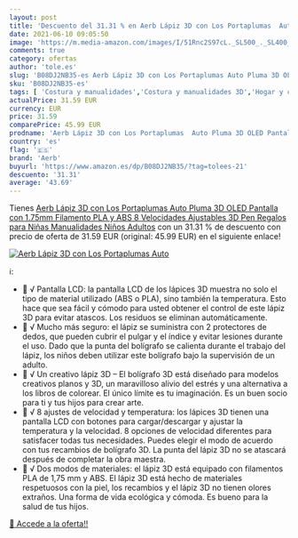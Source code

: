 ```yaml
---
layout: post
title: 'Descuento del 31.31 % en Aerb Lápiz 3D con Los Portaplumas  Auto '
date: 2021-06-10 09:05:50
image: 'https://m.media-amazon.com/images/I/51Rnc2S97cL._SL500_._SL400_.jpg'
comments: true
category: ofertas
author: 'tole.es'
slug: 'B08DJ2NB35-es Aerb Lápiz 3D con Los Portaplumas Auto Pluma 3D OLED...'
sku: 'B08DJ2NB35-es'
tags: [ 'Costura y manualidades','Costura y manualidades 3D','Hogar y cocina','Plumas para impresión 3D','aerb','lápiz', ]
actualPrice: 31.59 EUR
currency: EUR
price: 31.59
comparePrice: 45.99 EUR
prodname: 'Aerb Lápiz 3D con Los Portaplumas  Auto Pluma 3D OLED Pantalla con 1.75mm Filamento PLA y ABS  8 Velocidades Ajustables  3D Pen Regalos para Niñas Manualidades Niños Adultos'
country: 'es'
flag: '🇪🇸'
brand: 'Aerb'
buyurl: 'https://www.amazon.es/dp/B08DJ2NB35/?tag=tolees-21'
descuento: '31.31'
average: '43.69'
---
```


Tienes [Aerb Lápiz 3D con Los Portaplumas  Auto Pluma 3D OLED Pantalla con 1.75mm Filamento PLA y ABS  8 Velocidades Ajustables  3D Pen Regalos para Niñas Manualidades Niños Adultos](https://www.amazon.es/dp/B08DJ2NB35/?tag=tolees-21) con un 31.31 % de descuento con precio de oferta de 31.59 EUR (original: 45.99 EUR) en el siguiente enlace!

[![Aerb Lápiz 3D con Los Portaplumas  Auto ](https://m.media-amazon.com/images/I/51Rnc2S97cL._SL500_._SL400_.jpg)](https://www.amazon.es/dp/B08DJ2NB35/?tag=tolees-21)

ℹ️:

-  √ Pantalla LCD: la pantalla LCD de los lápices 3D muestra no solo el tipo de material utilizado (ABS o PLA), sino también la temperatura. Esto hace que sea fácil y cómodo para usted obtener el control de este lápiz 3D para evitar atascos. Los residuos se eliminan automáticamente.
-  √ Mucho más seguro: el lápiz se suministra con 2 protectores de dedos, que pueden cubrir el pulgar y el índice y evitar lesiones durante el uso. Dado que la punta del bolígrafo se calienta durante el trabajo del lápiz, los niños deben utilizar este bolígrafo bajo la supervisión de un adulto.
-  √ Un creativo lápiz 3D – El bolígrafo 3D está diseñado para modelos creativos planos y 3D, un maravilloso alivio del estrés y una alternativa a los libros de colorear. El único límite es tu imaginación. Es un buen socio para ti y tus hijos para crear arte.
-  √ 8 ajustes de velocidad y temperatura: los lápices 3D tienen una pantalla LCD con botones para cargar/descargar y ajustar la temperatura y la velocidad. 8 opciones de velocidad diferentes para satisfacer todas tus necesidades. Puedes elegir el modo de acuerdo con tus recambios de bolígrafo 3D. La punta del lápiz 3D no se atascará después de completar la obra maestra.
-  √ Dos modos de materiales: el lápiz 3D está equipado con filamentos PLA de 1,75 mm y ABS. El lápiz 3D está hecho de materiales respetuosos con la piel, los recambios y el lápiz 3D no tienen olores extraños. Una forma de vida ecológica y cómoda. Es bueno para la salud de tus hijos.

[🛒 Accede a la oferta!!](https://www.amazon.es/dp/B08DJ2NB35/?tag=tolees-21)
